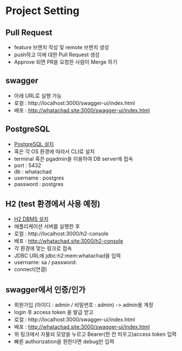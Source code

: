 # Project Setting

## Pull Request
- feature 브랜치 작성 및 remote 브랜치 생성
- push하고 이에 대한 Pull Request 생성
- Approve 되면 PR을 요청한 사람이 Merge 하기

## swagger
- 아래 URL로 실행 가능
- 로컬 : http://localhost:3000/swagger-ui/index.html
- 배포 : http://whatachad.site:3000/swagger-ui/index.html 

## PostgreSQL
- [PostgreSQL 설치](https://www.postgresql.org/download/)
- 혹은 각 OS 환경에 따라서 CLI로 설치
- terminal 혹은 pgadmin을 이용하여 DB server에 접속
- port : 5432
- db : whatachad
- username : postgres
- password : postgres

## H2 (test 환경에서 사용 예정)
- [H2 DBMS 설치](http://h2database.com/html/main.html)
- 애플리케이션 서버를 실행한 후
- 로컬 : http://localhost:3000/h2-console
- 배포 : http://whatachad.site:3000/h2-console
- 각 환경에 맞는 링크로 접속
- JDBC URL에 jdbc:h2:mem:whatachad을 입력
- username: sa / password: 
- connect(연결)

## swagger에서 인증/인가
- 회원가입 (아이디 : admin / 비밀번호 : admin) -> admin용 계정
- login 후 access token 을 발급 받고
- 로컬 : http://localhost:3000/swagger-ui/index.html
- 배포 : http://whatachad.site:3000/swagger-ui/index.html 
- 위 링크에서 자물쇠 모양을 누르고 Bearer(한 칸 띄우고)access token 입력
- 빠른 authorization을 원한다면 debug만 입력
